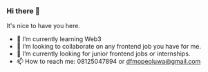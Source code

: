 ### Hi there 👋
It's nice to have you here.
- 🔭 I’m currently learning Web3
- 👯 I’m looking to collaborate on any frontend job you have for me.
- 🤔 I’m currently looking for junior frontend jobs or internships.
- 📫 How to reach me: 08125047894 or dfmopeoluwa@gmail.com 

<!--
**hemarle/hemarle** is a ✨ _special_ ✨ repository because its `README.md` (this file) appears on your GitHub profile.

Here are some ideas to get you started:

- 🔭 I’m currently working on ...
- 🌱 I’m currently learning ...
- 👯 I’m looking to collaborate on ...
- 🤔 I’m looking for help with ...
- 💬 Ask me about ...
- 📫 How to reach me: ...
- 😄 Pronouns: ...
- ⚡ Fun fact: ...
-->
